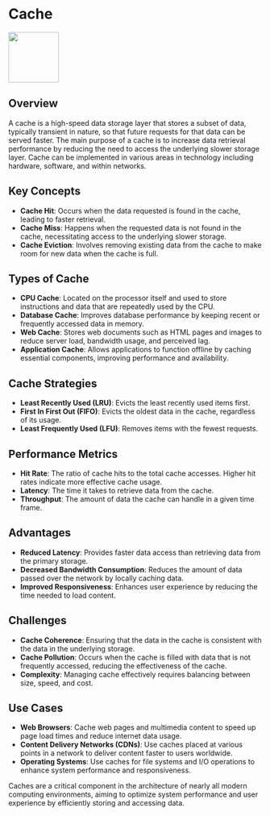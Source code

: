 # Cache

<img src="https://www.student-circuit.com/wp-content/uploads/sites/54/2019/08/cache-memory-1.png" height="100">

## Overview

A cache is a high-speed data storage layer that stores a subset of data, typically transient in nature, so that future requests for that data can be served faster. The main purpose of a cache is to increase data retrieval performance by reducing the need to access the underlying slower storage layer. Cache can be implemented in various areas in technology including hardware, software, and within networks.

## Key Concepts

- **Cache Hit**: Occurs when the data requested is found in the cache, leading to faster retrieval.
- **Cache Miss**: Happens when the requested data is not found in the cache, necessitating access to the underlying slower storage.
- **Cache Eviction**: Involves removing existing data from the cache to make room for new data when the cache is full.

## Types of Cache

- **CPU Cache**: Located on the processor itself and used to store instructions and data that are repeatedly used by the CPU.
- **Database Cache**: Improves database performance by keeping recent or frequently accessed data in memory.
- **Web Cache**: Stores web documents such as HTML pages and images to reduce server load, bandwidth usage, and perceived lag.
- **Application Cache**: Allows applications to function offline by caching essential components, improving performance and availability.

## Cache Strategies

- **Least Recently Used (LRU)**: Evicts the least recently used items first.
- **First In First Out (FIFO)**: Evicts the oldest data in the cache, regardless of its usage.
- **Least Frequently Used (LFU)**: Removes items with the fewest requests.

## Performance Metrics

- **Hit Rate**: The ratio of cache hits to the total cache accesses. Higher hit rates indicate more effective cache usage.
- **Latency**: The time it takes to retrieve data from the cache.
- **Throughput**: The amount of data the cache can handle in a given time frame.

## Advantages

- **Reduced Latency**: Provides faster data access than retrieving data from the primary storage.
- **Decreased Bandwidth Consumption**: Reduces the amount of data passed over the network by locally caching data.
- **Improved Responsiveness**: Enhances user experience by reducing the time needed to load content.

## Challenges

- **Cache Coherence**: Ensuring that the data in the cache is consistent with the data in the underlying storage.
- **Cache Pollution**: Occurs when the cache is filled with data that is not frequently accessed, reducing the effectiveness of the cache.
- **Complexity**: Managing cache effectively requires balancing between size, speed, and cost.

## Use Cases

- **Web Browsers**: Cache web pages and multimedia content to speed up page load times and reduce internet data usage.
- **Content Delivery Networks (CDNs)**: Use caches placed at various points in a network to deliver content faster to users worldwide.
- **Operating Systems**: Use caches for file systems and I/O operations to enhance system performance and responsiveness.

Caches are a critical component in the architecture of nearly all modern computing environments, aiming to optimize system performance and user experience by efficiently storing and accessing data.
